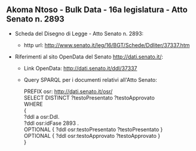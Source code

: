 ## Akoma Ntoso - Bulk Data - 16a legislatura - Atto Senato n. 2893 ##

* Scheda del Disegno di Legge - Atto Senato n. 2893:
	* http url: http://www.senato.it/leg/16/BGT/Schede/Ddliter/37337.htm

* Riferimenti al sito OpenData del Senato http://dati.senato.it/:
	* Link OpenData: http://dati.senato.it/ddl/37337
	* Query SPARQL per i documenti relativi all'Atto Senato:

        PREFIX osr: <http://dati.senato.it/osr/>  
		SELECT DISTINCT ?testoPresentato ?testoApprovato  
		WHERE  
		{  
		    ?ddl a osr:Ddl.  
		    ?ddl osr:idFase 2893 .  
		    OPTIONAL { ?ddl osr:testoPresentato ?testoPresentato }  
		    OPTIONAL { ?ddl osr:testoApprovato ?testoApprovato }  
		}
		